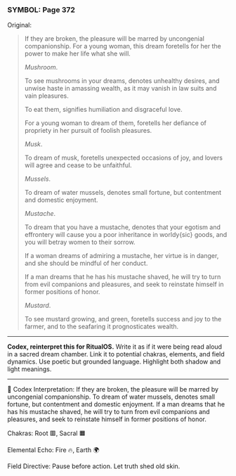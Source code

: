 ### SYMBOL: Page 372

Original:
> If they are broken, the pleasure will be marred by uncongenial companionship.
> For a young woman, this dream foretells for her the power to make her life
> what she will.
> 
> 
> _Mushroom_.
> 
> 
> To see mushrooms in your dreams, denotes unhealthy desires,
> and unwise haste in amassing wealth, as it may vanish in law
> suits and vain pleasures.
> 
> 
> To eat them, signifies humiliation and disgraceful love.
> 
> 
> For a young woman to dream of them, foretells her defiance of propriety
> in her pursuit of foolish pleasures.
> 
> 
> _Musk_.
> 
> 
> To dream of musk, foretells unexpected occasions of joy,
> and lovers will agree and cease to be unfaithful.
> 
> 
> _Mussels_.
> 
> 
> To dream of water mussels, denotes small fortune, but contentment
> and domestic enjoyment.
> 
> 
> _Mustache_.
> 
> 
> To dream that you have a mustache, denotes that your egotism and
> effrontery will cause you a poor inheritance in worldy{sic} goods,
> and you will betray women to their sorrow.
> 
> 
> If a woman dreams of admiring a mustache, her virtue is in danger,
> and she should be mindful of her conduct.
> 
> 
> If a man dreams that he has his mustache shaved, he will try to turn
> from evil companions and pleasures, and seek to reinstate himself
> in former positions of honor.
> 
> 
> _Mustard_.
> 
> 
> To see mustard growing, and green, foretells success and joy to the farmer,
> and to the seafaring it prognosticates wealth.

---

**Codex, reinterpret this for RitualOS.**
Write it as if it were being read aloud in a sacred dream chamber.
Link it to potential chakras, elements, and field dynamics.
Use poetic but grounded language.
Highlight both shadow and light meanings.

---

🔁 Codex Interpretation:
If they are broken, the pleasure will be marred by uncongenial companionship. To dream of water mussels, denotes small fortune, but contentment and domestic enjoyment. If a man dreams that he has his mustache shaved, he will try to turn from evil companions and pleasures, and seek to reinstate himself in former positions of honor.

Chakras: Root 🟥, Sacral 🟧

Elemental Echo: Fire 🔥, Earth 🌍

Field Directive: Pause before action. Let truth shed old skin.
